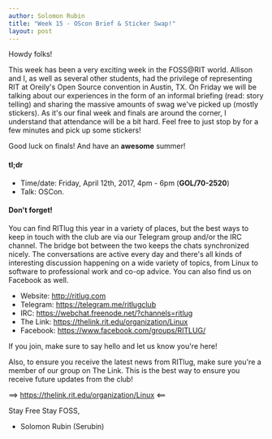 ```yaml
---
author: Solomon Rubin
title: "Week 15 - OScon Brief & Sticker Swap!"
layout: post
---
```


Howdy folks!

This week has been a very exciting week in the FOSS@RIT world. Allison and I, as well as several other students, had the privilege of representing RIT at Oreily's Open Source convention in Austin, TX. On Friday we will be talking about our experiences in the form of an informal briefing (read: story telling) and sharing the massive amounts of swag we've picked up (mostly stickers). As it's our final week and finals are around the corner, I understand that attendance will be a bit hard. Feel free to just stop by for a few minutes and pick up some stickers!

Good luck on finals! And have an **awesome** summer!




#### tl;dr 

* Time/date: Friday, April 12th, 2017, 4pm - 6pm (**GOL/70-2520**)
* Talk:  OSCon.



#### Don't forget! 

You can find RITlug this year in a variety of places, but the best ways to keep in touch with the club are via our Telegram group and/or the IRC channel. The bridge bot between the two keeps the chats synchronized nicely. The conversations are active every day and there's all kinds of interesting discussion happening on a wide variety of topics, from Linux to software to professional work and co-op advice. You can also find us on Facebook as well.

* Website:  http://ritlug.com
* Telegram: https://telegram.me/ritlugclub
* IRC:      https://webchat.freenode.net/?channels=ritlug
* The Link: https://thelink.rit.edu/organization/Linux
* Facebook: https://www.facebook.com/groups/RITLUG/

If you join, make sure to say hello and let us know you're here!

Also, to ensure you receive the latest news from RITlug, make sure you're a member of our group on The Link. This is the best way to ensure you receive future updates from the club!

==> https://thelink.rit.edu/organization/Linux <==


Stay Free Stay FOSS,

- Solomon Rubin (Serubin)
